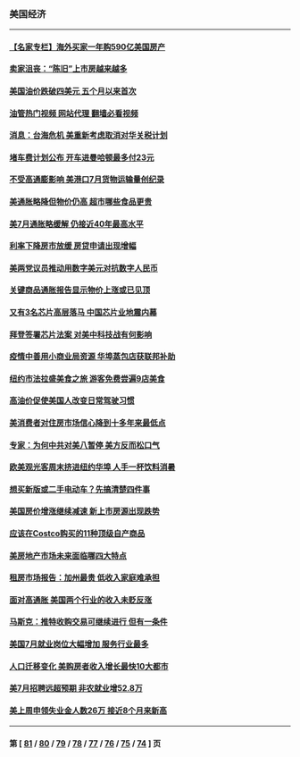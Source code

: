 ### 美国经济
---
#### [【名家专栏】海外买家一年购590亿美国房产](../../pages/ncid1078158/n13800325.md?08121245) 
#### [卖家沮丧：“陈旧”上市房越来越多](../../pages/ncid1078158/n13800258.md?08121245) 
#### [美国油价跌破四美元 五个月以来首次](../../pages/ncid1078158/n13800285.md?08121245) 
#### [油管热门视频 网站代理 翻墙必看视频](http://209.222.30.114:81/youtube.html?08121245)
#### [消息：台海危机 美重新考虑取消对华关税计划](../../pages/ncid1078158/n13800218.md?08121245) 
#### [堵车费计划公布 开车进曼哈顿最多付23元](../../pages/ncid1078158/n13800107.md?08121245) 
#### [不受高通膨影响 美港口7月货物运输量创纪录](../../pages/ncid1078158/n13799976.md?08121245) 
#### [美通胀略降但物价仍高 超市哪些食品更贵](../../pages/ncid1078158/n13799895.md?08121245) 
#### [美7月通胀略缓解 仍接近40年最高水平](../../pages/ncid1078158/n13799732.md?08121245) 
#### [利率下降房市放缓 房贷申请出现增幅](../../pages/ncid1078158/n13799562.md?08121245) 
#### [美两党议员推动用数字美元对抗数字人民币](../../pages/ncid1078158/n13799236.md?08121245) 
#### [关键商品通胀报告显示物价上涨或已见顶](../../pages/ncid1078158/n13799137.md?08121245) 
#### [又有3名芯片高层落马 中国芯片业地震内幕](../../pages/ncid1078158/n13798941.md?08121245) 
#### [拜登签署芯片法案 对美中科技战有何影响](../../pages/ncid1078158/n13798973.md?08121245) 
#### [疫情中善用小商业局资源 华埠蒸包店获联邦补助](../../pages/ncid1078158/n13798543.md?08121245) 
#### [纽约市法拉盛美食之旅 游客免费尝遍9店美食](../../pages/ncid1078158/n13798517.md?08121245) 
#### [高油价促使美国人改变日常驾驶习惯](../../pages/ncid1078158/n13798504.md?08121245) 
#### [美消费者对住房市场信心降到十多年来最低点](../../pages/ncid1078158/n13798411.md?08121245) 
#### [专家：为何中共对美八暂停 美方反而松口气](../../pages/ncid1078158/n13798323.md?08121245) 
#### [欧美观光客周末挤进纽约华埠 人手一杯饮料消暑](../../pages/ncid1078158/n13797873.md?08121245) 
#### [想买新版或二手电动车？先搞清楚四件事](../../pages/ncid1078158/n13789061.md?08121245) 
#### [美国房价增涨继续减速 新上市房源出现跌势](../../pages/ncid1078158/n13797609.md?08121245) 
#### [应该在Costco购买的11种顶级自产商品](../../pages/ncid1078158/n13796810.md?08121245) 
#### [美房地产市场未来面临哪四大特点](../../pages/ncid1078158/n13794380.md?08121245) 
#### [租房市场报告：加州最贵 低收入家庭难承担](../../pages/ncid1078158/n13797333.md?08121245) 
#### [面对高通胀 美国两个行业的收入未贬反涨](../../pages/ncid1078158/n13797227.md?08121245) 
#### [马斯克：推特收购交易可继续进行 但有一条件](../../pages/ncid1078158/n13797120.md?08121245) 
#### [美国7月就业岗位大幅增加 服务行业最多](../../pages/ncid1078158/n13796775.md?08121245) 
#### [人口迁移变化 美购房者收入增长最快10大都市](../../pages/ncid1078158/n13796768.md?08121245) 
#### [美7月招聘远超预期 非农就业增52.8万](../../pages/ncid1078158/n13796471.md?08121245) 
#### [美上周申领失业金人数26万 接近8个月来新高](../../pages/ncid1078158/n13795712.md?08121245) 

---
#### 第 [ [81](./81.md?08121245) / [80](./80.md?08121245) / [79](./79.md?08121245) / [78](./78.md?08121245) / [77](./77.md?08121245) / [76](./76.md?08121245) / [75](./75.md?08121245) / [74](./74.md?08121245) ] 页
